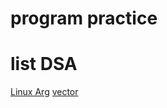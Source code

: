 # program practice


# list DSA

[Linux Arg](./cpp/linux/LinuxArg.cpp)
[vector](./cpp/linux/vector)
